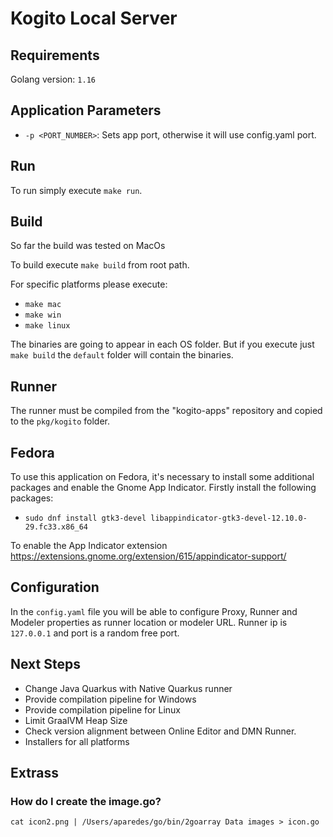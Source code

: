 # Kogito Local Server

## Requirements

Golang version: `1.16`

## Application Parameters

- `-p <PORT_NUMBER>`: Sets app port, otherwise it will use config.yaml port.

## Run

To run simply execute `make run`.

## Build

So far the build was tested on MacOs

To build execute `make build` from root path.

For specific platforms please execute:

- `make mac`
- `make win`
- `make linux`

The binaries are going to appear in each OS folder. But if you execute just `make build` the `default` folder will contain the binaries.

## Runner

The runner must be compiled from the "kogito-apps" repository and copied to the `pkg/kogito` folder.

## Fedora

To use this application on Fedora, it's necessary to install some additional packages and enable the Gnome App Indicator.
Firstly install the following packages:

- `sudo dnf install gtk3-devel libappindicator-gtk3-devel-12.10.0-29.fc33.x86_64`

To enable the App Indicator extension
https://extensions.gnome.org/extension/615/appindicator-support/

## Configuration

In the `config.yaml` file you will be able to configure Proxy, Runner and Modeler properties as runner location or modeler URL. Runner ip is `127.0.0.1` and port is a random free port.

## Next Steps

- Change Java Quarkus with Native Quarkus runner
- Provide compilation pipeline for Windows
- Provide compilation pipeline for Linux
- Limit GraalVM Heap Size
- Check version alignment between Online Editor and DMN Runner.
- Installers for all platforms

## Extrass

### How do I create the image.go?

`cat icon2.png | /Users/aparedes/go/bin/2goarray Data images > icon.go`

